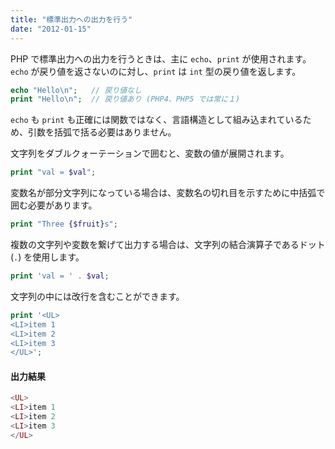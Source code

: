 ```yaml
---
title: "標準出力への出力を行う"
date: "2012-01-15"
---
```


PHP で標準出力への出力を行うときは、主に `echo`、`print` が使用されます。
`echo` が戻り値を返さないのに対し、`print` は `int` 型の戻り値を返します。

~~~ php
echo "Hello\n";   // 戻り値なし
print "Hello\n";  // 戻り値あり (PHP4、PHP5 では常に１)
~~~

`echo` も `print` も正確には関数ではなく、言語構造として組み込まれているため、引数を括弧で括る必要はありません。

文字列をダブルクォーテーションで囲むと、変数の値が展開されます。

~~~ php
print "val = $val";
~~~

変数名が部分文字列になっている場合は、変数名の切れ目を示すために中括弧で囲む必要があります。

~~~ php
print "Three {$fruit}s";
~~~

複数の文字列や変数を繋げて出力する場合は、文字列の結合演算子であるドット (`.`) を使用します。

~~~ php
print 'val = ' . $val;
~~~

文字列の中には改行を含むことができます。

~~~ php
print '<UL>
<LI>item 1
<LI>item 2
<LI>item 3
</UL>';
~~~

#### 出力結果

~~~ php
<UL>
<LI>item 1
<LI>item 2
<LI>item 3
</UL>
~~~

